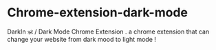 # Chrome-extension-dark-mode
DarkIn 🕉️ / Dark Mode Chrome Extension . a chrome extension that can change your website from dark mood to light mode !
